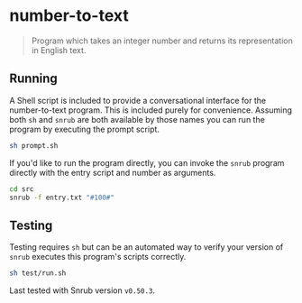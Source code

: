 # number-to-text
> Program which takes an integer number and returns its representation in
English text.

## Running
A Shell script is included to provide a conversational interface for the
number-to-text program. This is included purely for convenience. Assuming both
`sh` and `snrub` are both available by those names you can run the program by
executing the prompt script.
```sh
sh prompt.sh
```

If you'd like to run the program directly, you can invoke the `snrub` program
directly with the entry script and number as arguments.
```sh
cd src
snrub -f entry.txt "#100#"
```

## Testing
Testing requires `sh` but can be an automated way to verify your version of
`snrub` executes this program's scripts correctly.
```sh
sh test/run.sh
```

Last tested with Snrub version `v0.50.3`.
